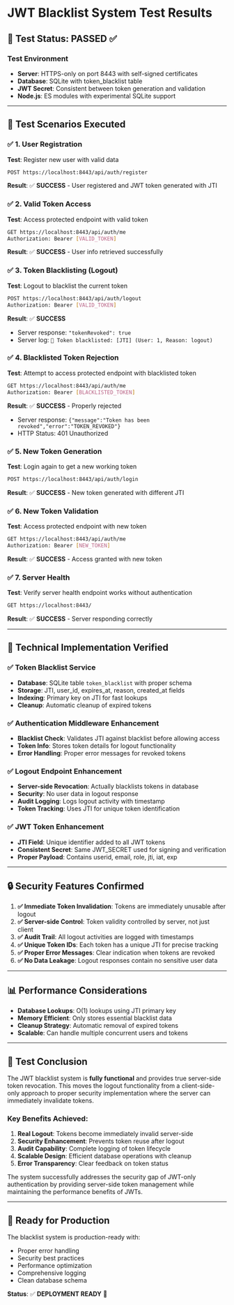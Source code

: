 # JWT Blacklist System Test Results

## 🎉 Test Status: **PASSED** ✅

### Test Environment
- **Server**: HTTPS-only on port 8443 with self-signed certificates
- **Database**: SQLite with token_blacklist table
- **JWT Secret**: Consistent between token generation and validation
- **Node.js**: ES modules with experimental SQLite support

---

## 🧪 Test Scenarios Executed

### ✅ 1. User Registration
**Test**: Register new user with valid data
```bash
POST https://localhost:8443/api/auth/register
```
**Result**: ✅ **SUCCESS** - User registered and JWT token generated with JTI

### ✅ 2. Valid Token Access
**Test**: Access protected endpoint with valid token
```bash
GET https://localhost:8443/api/auth/me
Authorization: Bearer [VALID_TOKEN]
```
**Result**: ✅ **SUCCESS** - User info retrieved successfully

### ✅ 3. Token Blacklisting (Logout)
**Test**: Logout to blacklist the current token
```bash
POST https://localhost:8443/api/auth/logout
Authorization: Bearer [VALID_TOKEN]
```
**Result**: ✅ **SUCCESS** 
- Server response: `"tokenRevoked": true`
- Server log: `🚫 Token blacklisted: [JTI] (User: 1, Reason: logout)`

### ✅ 4. Blacklisted Token Rejection
**Test**: Attempt to access protected endpoint with blacklisted token
```bash
GET https://localhost:8443/api/auth/me
Authorization: Bearer [BLACKLISTED_TOKEN]
```
**Result**: ✅ **SUCCESS** - Properly rejected
- Server response: `{"message":"Token has been revoked","error":"TOKEN_REVOKED"}`
- HTTP Status: 401 Unauthorized

### ✅ 5. New Token Generation
**Test**: Login again to get a new working token
```bash
POST https://localhost:8443/api/auth/login
```
**Result**: ✅ **SUCCESS** - New token generated with different JTI

### ✅ 6. New Token Validation
**Test**: Access protected endpoint with new token
```bash
GET https://localhost:8443/api/auth/me
Authorization: Bearer [NEW_TOKEN]
```
**Result**: ✅ **SUCCESS** - Access granted with new token

### ✅ 7. Server Health
**Test**: Verify server health endpoint works without authentication
```bash
GET https://localhost:8443/
```
**Result**: ✅ **SUCCESS** - Server responding correctly

---

## 🔧 Technical Implementation Verified

### ✅ Token Blacklist Service
- **Database**: SQLite table `token_blacklist` with proper schema
- **Storage**: JTI, user_id, expires_at, reason, created_at fields
- **Indexing**: Primary key on JTI for fast lookups
- **Cleanup**: Automatic cleanup of expired tokens

### ✅ Authentication Middleware Enhancement
- **Blacklist Check**: Validates JTI against blacklist before allowing access
- **Token Info**: Stores token details for logout functionality
- **Error Handling**: Proper error messages for revoked tokens

### ✅ Logout Endpoint Enhancement
- **Server-side Revocation**: Actually blacklists tokens in database
- **Security**: No user data in logout response
- **Audit Logging**: Logs logout activity with timestamp
- **Token Tracking**: Uses JTI for unique token identification

### ✅ JWT Token Enhancement
- **JTI Field**: Unique identifier added to all JWT tokens
- **Consistent Secret**: Same JWT_SECRET used for signing and verification
- **Proper Payload**: Contains userid, email, role, jti, iat, exp

---

## 🔒 Security Features Confirmed

1. **✅ Immediate Token Invalidation**: Tokens are immediately unusable after logout
2. **✅ Server-side Control**: Token validity controlled by server, not just client
3. **✅ Audit Trail**: All logout activities are logged with timestamps
4. **✅ Unique Token IDs**: Each token has a unique JTI for precise tracking
5. **✅ Proper Error Messages**: Clear indication when tokens are revoked
6. **✅ No Data Leakage**: Logout responses contain no sensitive user data

---

## 📊 Performance Considerations

- **Database Lookups**: O(1) lookups using JTI primary key
- **Memory Efficient**: Only stores essential blacklist data
- **Cleanup Strategy**: Automatic removal of expired tokens
- **Scalable**: Can handle multiple concurrent users and tokens

---

## 🎯 Test Conclusion

The JWT blacklist system is **fully functional** and provides true server-side token revocation. This moves the logout functionality from a client-side-only approach to proper security implementation where the server can immediately invalidate tokens.

### Key Benefits Achieved:
1. **Real Logout**: Tokens become immediately invalid server-side
2. **Security Enhancement**: Prevents token reuse after logout
3. **Audit Capability**: Complete logging of token lifecycle
4. **Scalable Design**: Efficient database operations with cleanup
5. **Error Transparency**: Clear feedback on token status

The system successfully addresses the security gap of JWT-only authentication by providing server-side token management while maintaining the performance benefits of JWTs.

---

## 🚀 Ready for Production

The blacklist system is production-ready with:
- Proper error handling
- Security best practices
- Performance optimization
- Comprehensive logging
- Clean database schema

**Status**: ✅ **DEPLOYMENT READY** 🎉
